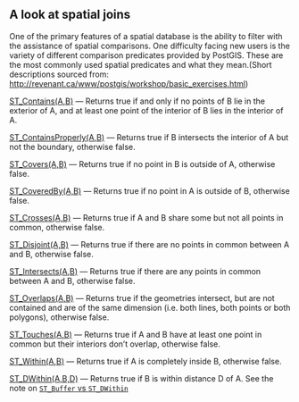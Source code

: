 ## A look at spatial joins

One of the primary features of a spatial database is the ability to filter
with the assistance of spatial comparisons. One difficulty facing new users
is the variety of different comparison predicates provided by PostGIS. These
are the most commonly used spatial predicates and what they mean.(Short
descriptions sourced from: http://revenant.ca/www/postgis/workshop/basic_exercises.html)

[ST_Contains(A,B)](http://postgis.org/docs/ST_Contains.html) —
Returns true if and only if no points of B lie in the exterior of A, and at
least one point of the interior of B lies in the interior of A.

[ST_ContainsProperly(A,B)](http://postgis.org/docs/ST_ContainsProperly.html) —
Returns true if B intersects the interior of A but not the boundary,
otherwise false.

[ST_Covers(A,B)](http://postgis.org/docs/ST_Covers.html) —
Returns true if no point in B is outside of A, otherwise false.

[ST_CoveredBy(A,B)](http://postgis.org/docs/ST_CoveredBy.html) —
Returns true if no point in A is outside of B, otherwise false.

[ST_Crosses(A,B)](http://postgis.org/docs/ST_Crosses.html) —
Returns true if A and B share some but not all points in common, otherwise false.

[ST_Disjoint(A,B)](http://postgis.org/docs/ST_Disjoint.html) —
Returns true if there are no points in common between A and B, otherwise false.

[ST_Intersects(A,B)](http://postgis.org/docs/ST_Intersects.html) —
Returns true if there are any points in common between A and B, otherwise false.

[ST_Overlaps(A,B)](http://postgis.org/docs/ST_Overlaps.html) —
Returns true if the geometries intersect, but are not contained and are of the
same dimension (i.e. both lines, both points or both polygons), otherwise false.

[ST_Touches(A,B)](http://postgis.org/docs/ST_Touches.html) —
Returns true if A and B have at least one point in common but their interiors
don’t overlap, otherwise false.

[ST_Within(A,B)](http://postgis.org/docs/ST_Within.html) —
Returns true if A is completely inside B, otherwise false.

[ST_DWithin(A,B,D)](http://postgis.org/docs/ST_DWithin.html) —
Returns true if B is within distance D of A. See the note on [`ST_Buffer`
vs `ST_DWithin`](./buffer_vs_dwithin.md)

